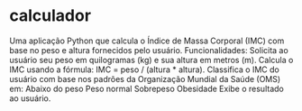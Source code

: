 # calculador
Uma aplicação Python que calcula o Índice de Massa Corporal (IMC) com base no peso e altura fornecidos pelo usuário.
Funcionalidades:
Solicita ao usuário seu peso em quilogramas (kg) e sua altura em metros (m).
Calcula o IMC usando a fórmula: IMC = peso / (altura * altura).
Classifica o IMC do usuário com base nos padrões da Organização Mundial da Saúde (OMS) em:
Abaixo do peso
Peso normal
Sobrepeso
Obesidade
Exibe o resultado ao usuário.
